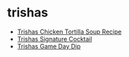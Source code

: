 # trishas

 * [Trishas Chicken Tortilla Soup Recipe](../index/t/trishas-chicken-tortilla-soup-recipe.json)
 * [Trishas Signature Cocktail](../index/t/trishas-signature-cocktail.json)
 * [Trishas Game Day Dip](../index/t/trishas-game-day-dip.json)
